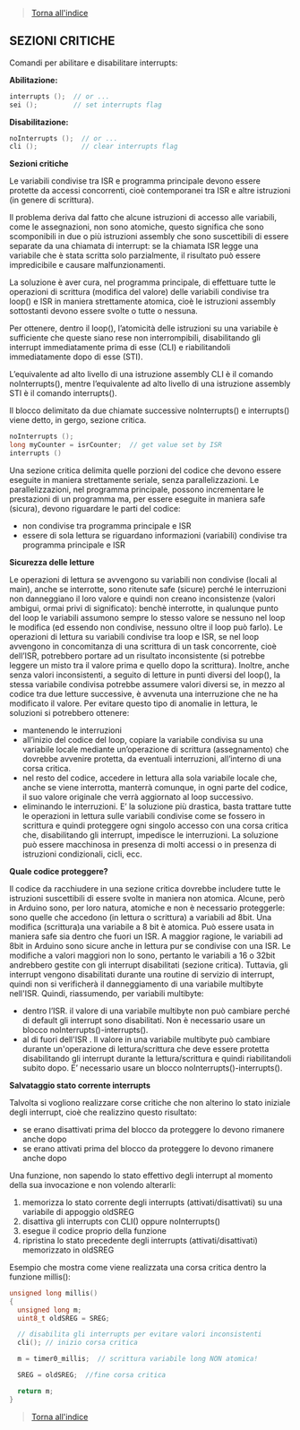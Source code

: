 >[Torna all'indice](indexinterrupts.md)
## **SEZIONI CRITICHE**

Comandi per abilitare e disabilitare interrupts:

**Abilitazione:**
```C++
interrupts ();  // or ...
sei ();         // set interrupts flag
```

**Disabilitazione:**
```C++
noInterrupts ();  // or ...
cli ();           // clear interrupts flag
```


**Sezioni critiche**

Le variabili condivise tra ISR e programma principale devono essere protette da accessi concorrenti, cioè contemporanei tra ISR e altre istruzioni (in genere di scrittura).

Il problema deriva dal fatto che alcune istruzioni di accesso alle variabili, come le assegnazioni, non sono atomiche, questo significa che sono scomponibili in due o più istruzioni assembly che sono suscettibili di essere separate da una chiamata di interrupt: se la chiamata ISR legge una variabile che è stata scritta solo parzialmente, il risultato può essere impredicibile e causare malfunzionamenti. 

La soluzione è aver cura, nel programma principale, di effettuare tutte le operazioni di scrittura (modifica del valore) delle variabili condivise tra loop() e ISR in maniera strettamente atomica, cioè le istruzioni assembly sottostanti devono essere svolte o tutte o nessuna.

Per ottenere, dentro il loop(), l’atomicità delle istruzioni su una variabile è sufficiente che queste siano rese non interrompibili, disabilitando gli interrupt immediatamente prima di esse (CLI) e riabilitandoli immediatamente dopo di esse (STI). 

L’equivalente ad alto livello di una istruzione assembly CLI è il comando noInterrupts(), mentre l’equivalente ad alto livello di una istruzione assembly STI è il comando interrupts(). 

Il blocco delimitato da due chiamate successive noInterrupts() e interrupts() viene detto, in gergo, sezione critica. 
```C++
noInterrupts ();
long myCounter = isrCounter;  // get value set by ISR
interrupts ()
```
Una sezione critica delimita quelle porzioni del codice che devono essere eseguite in maniera strettamente seriale, senza parallelizzazioni.
Le parallelizzazioni, nel programma principale, possono incrementare le prestazioni di un programma ma, per essere eseguite in maniera safe (sicura), devono riguardare le parti del codice:

-	non condivise tra programma principale e ISR
-	essere di sola lettura se riguardano informazioni (variabili) condivise tra programma principale e ISR



**Sicurezza delle letture**

Le operazioni di lettura se avvengono su variabili non condivise (locali al main), anche se interrotte, sono ritenute safe (sicure) perché le interruzioni non danneggiano il loro valore e quindi non creano inconsistenze (valori ambigui, ormai privi di significato): benchè interrotte, in qualunque punto del loop le variabili assumono sempre lo stesso valore se nessuno nel loop le modifica (ed essendo non condivise, nessuno oltre il loop può farlo).
Le operazioni di lettura su variabili condivise tra loop e ISR, se nel loop avvengono in concomitanza di una scrittura di un task concorrente, cioè dell’ISR, potrebbero portare ad un risultato inconsistente (si potrebbe leggere un misto tra il valore prima e quello dopo la scrittura). 
Inoltre, anche senza valori inconsistenti, a seguito di letture in punti diversi del loop(), la stessa variabile condivisa potrebbe assumere valori diversi se, in mezzo al codice tra due letture successive, è avvenuta una interruzione che ne ha modificato il valore.
Per evitare questo tipo di anomalie in lettura, le soluzioni si potrebbero ottenere:
-	mantenendo le interruzioni
 -	all’inizio del codice del loop, copiare la variabile condivisa su una variabile locale mediante un’operazione di scrittura (assegnamento) che dovrebbe avvenire protetta, da eventuali interruzioni, all’interno di una corsa critica.
 -	nel resto del codice, accedere in lettura alla sola variabile locale che, anche se viene interrotta, manterrà comunque, in ogni parte del codice, il suo valore originale che verrà aggiornato al loop successivo.
-	eliminando le interruzioni. E’ la soluzione più drastica, basta trattare tutte le operazioni in lettura sulle variabili condivise come se fossero in scrittura e quindi proteggere ogni singolo accesso con una corsa critica che, disabilitando gli interrupt, impedisce le interruzioni. La soluzione può essere macchinosa in presenza di molti accessi o in presenza di istruzioni condizionali, cicli, ecc.

**Quale codice proteggere?**

Il codice da racchiudere in una sezione critica dovrebbe includere tutte le istruzioni suscettibili di essere svolte in maniera non atomica. Alcune, però in Arduino sono, per loro natura, atomiche e non è necessario proteggerle: sono quelle che accedono (in lettura o scrittura) a variabili ad 8bit. 
Una modifica (scrittura)a una variabile a 8 bit è atomica. Può essere usata in maniera safe sia dentro che fuori un ISR.
A maggior ragione, le variabili ad 8bit in Arduino sono sicure anche in lettura pur se condivise con una ISR.
Le modifiche a valori maggiori non lo sono, pertanto le variabili a 16 o 32bit andrebbero gestite con gli interrupt disabilitati (sezione critica). Tuttavia, gli interrupt vengono disabilitati durante una routine di servizio di interrupt, quindi non si verificherà il danneggiamento di una variabile multibyte nell'ISR. Quindi, riassumendo, per variabili multibyte:
-	dentro l’ISR. il valore di una variabile multibyte non può cambiare perché di default gli interrupt sono disabilitati. Non è necessario usare un blocco noInterrupts()-interrupts().
-	al di fuori dell'ISR . Il valore in una variabile multibyte può cambiare durante un'operazione di lettura/scrittura che deve essere protetta disabilitando gli interrupt durante la lettura/scrittura e quindi riabilitandoli subito dopo. E’ necessario usare un blocco noInterrupts()-interrupts().

**Salvataggio stato corrente interrupts**

Talvolta si vogliono realizzare corse critiche che non alterino lo stato iniziale degli interrupt, cioè che realizzino questo risultato:
-	se erano disattivati prima del blocco da proteggere lo devono rimanere anche dopo
-	se erano attivati prima del blocco da proteggere lo devono rimanere anche dopo

Una funzione, non sapendo lo stato effettivo degli interrupt al momento della sua invocazione e non volendo alterarli:
 1.	memorizza lo stato corrente degli interrupts (attivati/disattivati) su una variabile di appoggio oldSREG
 2.	disattiva gli interrupts con CLI() oppure noInterrupts()
 3.	esegue il codice proprio della funzione
 4.	ripristina lo stato precedente degli interrupts (attivati/disattivati) memorizzato in oldSREG

Esempio che mostra come viene realizzata una corsa critica dentro la funzione millis():

```C++
unsigned long millis()
{
  unsigned long m;
  uint8_t oldSREG = SREG;

  // disabilita gli interrupts per evitare valori inconsistenti
  cli(); // inizio corsa critica

  m = timer0_millis;  // scrittura variabile long NON atomica!

  SREG = oldSREG;  //fine corsa critica

  return m;
}
```
>[Torna all'indice](indexinterrupts.md)
